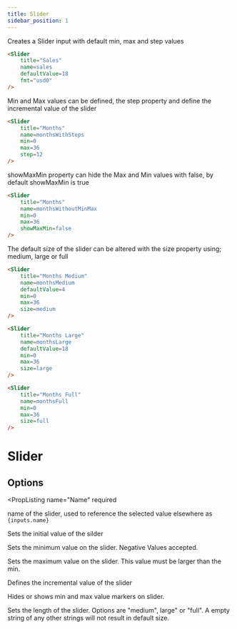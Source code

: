 ```yaml
---
title: Slider
sidebar_position: 1
---
```


Creates a Slider input with default min, max and step values


<Slider
    title="Sales" 
    name=sales
    defaultValue=18
    fmt="usd0"
/>

````markdown
<Slider
    title="Sales" 
    name=sales
    defaultValue=18
    fmt="usd0"
/>
````

Min and Max values can be defined, the step property and define the incremental value of the slider

<Slider
    title="Months" 
    name=monthsWithSteps
    min=0
    max=36
    step=12
/>


````markdown
<Slider
    title="Months" 
    name=monthsWithSteps
    min=0
    max=36
    step=12
/>
````

showMaxMin property can hide the Max and Min values with false, by default showMaxMin is true

<Slider
    title="Months" 
    name=monthsWithoutMinMax
    min=0
    max=36
    showMaxMin=false
/>

````markdown
<Slider
    title="Months" 
    name=monthsWithoutMinMax
    min=0
    max=36
    showMaxMin=false
/>
````

The default size of the slider can be altered with the size property using; medium, large or full

<Slider
    title="Months Medium" 
    name=monthsMedium
    defaultValue=4
    min=0
    max=36
    size=medium
/>

````markdown
<Slider
    title="Months Medium" 
    name=monthsMedium
    defaultValue=4
    min=0
    max=36
    size=medium
/>
````

<Slider
    title="Months Large" 
    name=monthsLarge
    defaultValue=18
    min=0
    max=36
    size=large
/>

````markdown
<Slider
    title="Months Large" 
    name=monthsLarge
    defaultValue=18
    min=0
    max=36
    size=large
/>
````
<Slider
    title="Months Full" 
    name=monthsFull
    defaultValue=26
    min=0
    max=36
    size=full
/>

````markdown
<Slider
    title="Months Full" 
    name=monthsFull
    min=0
    max=36
    size=full
/>
````

# Slider

## Options

<PropListing 
    name="Name"
    required
>

name of the slider, used to reference the selected value elsewhere as `{inputs.name}`

</PropListing>
<PropListing 
    name="defaultValue"
>

Sets the initial value of the silder

</PropListing>
<PropListing 
    name="min"
    options=number
    defaultValue=0
>

Sets the minimum value on the slider. Negative Values accepted.

</PropListing>
<PropListing 
    name="max"
    options=number
    defaultValue=100
>

Sets the maximum value on the slider. This value must be larger than the min.

</PropListing>
<PropListing 
    name="step"
    options=number
    defaultValue=1
>

Defines the incremental value of the slider

</PropListing>
<PropListing 
    name="showMinMax"
    options="boolean"
    defaultValue="true"
>

Hides or shows min and max value markers on slider.  

</PropListing>
<PropListing 
    name="size"
    size="string"
    defaultValue=""
>

Sets the length of the slider. Options are "medium", large" or "full". A empty string of any other strings will not result in default size.
</PropListing>
<PropListing
    name="fmt"
    description="Sets format for the value (<a class=markdown href='/core-concepts/formatting'>see available formats<a/>)"
    options="Excel-style format | built-in format | custom format"
/>








